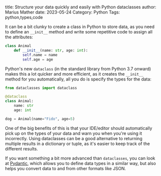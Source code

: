 title: Structure your data quickly and easily with Python dataclasses
author: Marius Mather
date: 2023-05-24
Category: Python
Tags: python,types,code

It can be a bit clunky to create a class in Python to store
data, as you need to define an `__init__` method and write some repetitive
code to assign all the attributes:

```python
class Animal
    def __init__(name: str, age: int):
        self.name = name
        self.age = age
```

Python's new `dataclass` (in the standard library from Python 3.7 onward) 
makes this a lot quicker and more efficient,
as it creates the `__init__` method for you automatically, all you
do is specify the types for the data:

```python
from dataclasses import dataclass

@dataclass
class Animal:
    name: str
    age: int

dog = Animal(name="Fido", age=5)
```

One of the big benefits of this is that your IDE/editor should
automatically pick up on the types of your data and warn you
when you're using it incorrectly. Using dataclasses can be
a good alternative to returning multiple results in a dictionary
or tuple, as it's easier to keep track of the different results.

If you want something a bit more advanced than `dataclasses`,
you can look at [Pydantic](https://docs.pydantic.dev/latest/),
which allows you to define data types in a similar way,
but also helps you convert data to and from other formats
like JSON.